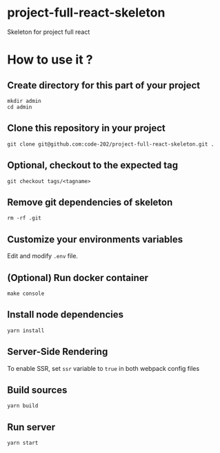 # project-full-react-skeleton
Skeleton for project full react

# How to use it ?

## Create directory for this part of your project
```
mkdir admin
cd admin
```

## Clone this repository in your project
```
git clone git@github.com:code-202/project-full-react-skeleton.git .
```

## Optional, checkout to the expected tag
```
git checkout tags/<tagname>
```

## Remove git dependencies of skeleton
```
rm -rf .git
```

## Customize your environments variables
Edit and modify `.env` file.

## (Optional) Run docker container
```
make console
```

## Install node dependencies
```
yarn install
```

## Server-Side Rendering
To enable SSR, set `ssr` variable to `true` in both webpack config files

## Build sources
```
yarn build
```

## Run server
```
yarn start
```